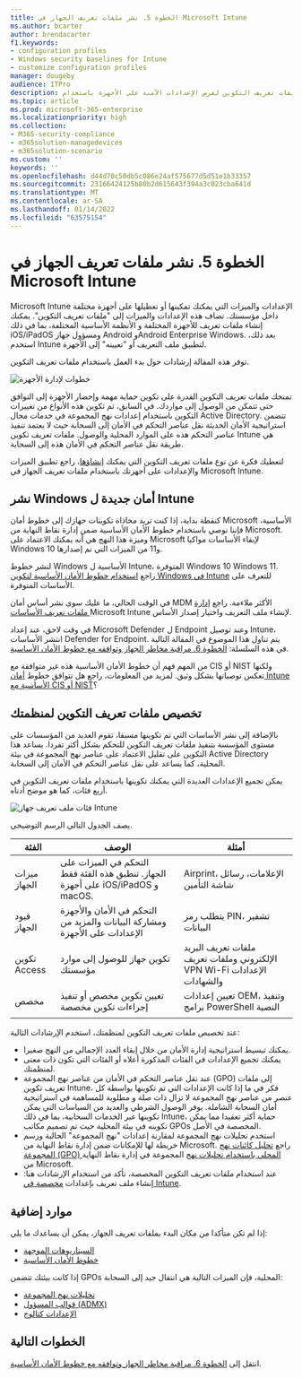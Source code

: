 ```yaml
---
title: الخطوة 5. نشر ملفات تعريف الجهاز في Microsoft Intune
ms.author: bcarter
author: brendacarter
f1.keywords:
- configuration profiles
- Windows security baselines for Intune
- customize configuration profiles
manager: dougeby
audience: ITPro
description: بدء استخدام ملفات تعريف التكوين لفرض الإعدادات الآمنة على الأجهزة باستخدام Intune للانتقال إلى السحابة عناصر التحكم بالأمان هذه.
ms.topic: article
ms.prod: microsoft-365-enterprise
ms.localizationpriority: high
ms.collection:
- M365-security-compliance
- m365solution-managedevices
- m365solution-scenario
ms.custom: ''
keywords: ''
ms.openlocfilehash: d44d70c50db5c086e24af575677d5d51e1b33357
ms.sourcegitcommit: 23166424125b80b2d615643f394a3c023cba641d
ms.translationtype: MT
ms.contentlocale: ar-SA
ms.lasthandoff: 01/14/2022
ms.locfileid: "63575154"
---
```

# <a name="step-5-deploy-device-profiles-in-microsoft-intune"></a>الخطوة 5. نشر ملفات تعريف الجهاز في Microsoft Intune

Microsoft Intune الإعدادات والميزات التي يمكنك تمكينها أو تعطيلها على أجهزة مختلفة داخل مؤسستك. تضاف هذه الإعدادات والميزات إلى "ملفات تعريف التكوين". يمكنك إنشاء ملفات تعريف للأجهزة المختلفة و الأنظمة الأساسية المختلفة، بما في ذلك iOS/iPadOS ومسؤول جهاز Android وAndroid Enterprise Windows. بعد ذلك، استخدم Intune لتطبيق ملف التعريف أو "تعيينه" إلى الأجهزة.

توفر هذه المقالة إرشادات حول بدء العمل باستخدام ملفات تعريف التكوين. 


![خطوات لإدارة الأجهزة](../media/devices/intune-mdm-step-4.png#lightbox)

تمنحك ملفات تعريف التكوين القدرة على تكوين حماية مهمة وإحضار الأجهزة إلى التوافق حتى تتمكن من الوصول إلى مواردك. في السابق، تم تكوين هذه الأنواع من تغييرات التكوين باستخدام إعدادات نهج المجموعة في خدمات مجال Active Directory. تتضمن استراتيجية الأمان الحديثة نقل عناصر التحكم في الأمان إلى السحابة حيث لا يعتمد تنفيذ عناصر التحكم هذه على الموارد المحلية والوصول. ملفات تعريف تكوين Intune هي طريقة نقل عناصر التحكم في الأمان هذه إلى السحابة. 

لتعطيك فكرة عن نوع ملفات تعريف التكوين التي يمكنك [إنشاؤها](/mem/intune/configuration/device-profiles)، راجع تطبيق الميزات والإعدادات على أجهزتك باستخدام ملفات تعريف الجهاز في Microsoft Intune.

## <a name="deploy-windows-security-baselines-for-intune"></a>نشر Windows أمان جديدة ل Intune

كنقطة بداية، إذا كنت تريد محاذاة تكوينات جهازك إلى خطوط أمان Microsoft الأساسية، فإننا نوصي باستخدام خطوط الأمان الأساسية ضمن إدارة نقاط النهاية من Microsoft. وميزة هذا النهج هي أنه يمكنك الاعتماد على Microsoft لإبقاء الأساسات مواكبا Windows 10 و11 من الميزات التي تم إصدارها. 

لنشر خطوط Windows الأساسية ل Intune، المتوفرة Windows 10 Windows 11. راجع [استخدام خطوط الأمان الأساسية لتكوين Windows في Intune](/mem/intune/protect/security-baselines) للتعرف على الأساسات المتوفرة.

في الوقت الحالي، ما عليك سوى نشر أساس أمان MDM الأكثر ملاءمة. راجع [إدارة ملفات تعريف الأساسات ](/mem/intune/protect/security-baselines-configure)Microsoft Intune لإنشاء ملف التعريف واختيار إصدار الأساس.

في وقت لاحق، عند إعداد Microsoft Defender ل Endpoint وعند توصيل Intune، انتشر الأساسات Defender for Endpoint. يتم تناول هذا الموضوع في المقالة التالية في هذه السلسلة: [الخطوة 6. مراقبة مخاطر الجهاز وتوافقه مع خطوط الأمان الأساسية](manage-devices-with-intune-monitor-risk.md).

من المهم فهم أن خطوط الأمان الأساسية هذه غير متوافقة مع CIS أو NIST ولكنها تعكس توصياتها بشكل وثيق. لمزيد من المعلومات، راجع هل تتوافق خطوط [أمان Intune الأساسية مع CIS أو NIST](/mem/intune/protect/security-baselines)؟

## <a name="customize-configuration-profiles-for-your-organization"></a>تخصيص ملفات تعريف التكوين لمنظمتك

بالإضافة إلى نشر الأساسات التي تم تكوينها مسبقا، تقوم العديد من المؤسسات على مستوى المؤسسة بتنفيذ ملفات تعريف التكوين للتحكم بشكل أكثر تفردا. يساعد هذا التكوين على تقليل الاعتماد على عناصر نهج المجموعة في بيئة Active Directory المحلية، كما يساعد على نقل عناصر التحكم في الأمان إلى السحابة. 

يمكن تجميع الإعدادات العديدة التي يمكنك تكوينها باستخدام ملفات تعريف التكوين في أربع فئات، كما هو موضح أدناه.

![فئات ملف تعريف جهاز Intune](../media/devices/intune-device-profile-categories.png#lightbox)

يصف الجدول التالي الرسم التوضيحي.


|الفئة |الوصف |أمثلة  |
|---------|---------|---------|
|ميزات الجهاز     | التحكم في الميزات على الجهاز. تنطبق هذه الفئة فقط على أجهزة iOS/iPadOS و macOS.        | Airprint، الإعلامات، رسائل شاشة التأمين        |
|قيود الجهاز     | التحكم في الأمان والأجهزة ومشاركة البيانات والمزيد من الإعدادات على الأجهزة        | يتطلب رمز PIN، تشفير البيانات        |
|تكوين Access     |  تكوين جهاز للوصول إلى موارد مؤسستك        | ملفات تعريف البريد الإلكتروني وملفات تعريف VPN Wi-Fi الإعدادات والشهادات        |
|مخصص     | تعيين تكوين مخصص أو تنفيذ إجراءات تكوين مخصصة       | تعيين إعدادات OEM، وتنفيذ برامج PowerShell النصية        |
|    |         |         |

عند تخصيص ملفات تعريف التكوين لمنظمتك، استخدم الإرشادات التالية:
- يمكنك تبسيط استراتيجية إدارة الأمان من خلال إبقاء العدد الإجمالي من النهج صغيرا.
- يمكنك تجميع الإعدادات في الفئات المذكورة أعلاه أو الفئات التي تكون ذات معنى لمنظمتك.
- عند نقل عناصر التحكم في الأمان من عناصر نهج المجموعة (GPO) إلى ملفات تعريف تكوين Intune، فكر في ما إذا كانت الإعدادات التي تم تكوينها بواسطة كل عنصر من عناصر نهج المجموعة لا تزال ذات صلة و مطلوبة للمساهمة في استراتيجية أمان السحابة الشاملة. يوفر الوصول الشرطي والعديد من السياسات التي يمكن تكوينها عبر الخدمات السحابية، بما في ذلك Intune، حماية أكثر تعقيدا مما يمكن تكوينه في بيئة المحلية حيث تم تصميم مكاتب GPOs المخصصة في الأصل.
- استخدم تحليلات نهج المجموعة لمقارنة إعدادات "نهج المجموعة" الحالية ورسم خريطة لها للإمكانات ضمن إدارة نقاط النهاية من Microsoft. راجع [تحليل كائنات نهج المجموعة (GPO) المحلي باستخدام تحليلات نهج](/mem/intune/configuration/group-policy-analytics) المجموعة في إدارة نقاط النهاية من Microsoft.
- عند استخدام ملفات تعريف التكوين المخصصة، تأكد من استخدام الإرشادات هنا: إنشاء ملف تعريف بإعدادات [مخصصة في Intune](/mem/intune/configuration/custom-settings-configure).

## <a name="additional-resources"></a>موارد إضافية

إذا لم تكن متأكدا من مكان البدء بملفات تعريف الجهاز، يمكن أن يساعدك ما يلي:

- [السيناريوهات الموجهة](/mem/intune/fundamentals/guided-scenarios-overview) 
- [خطوط الأمان الأساسية](/mem/intune/protect/security-baselines)

إذا كانت بيئتك تتضمن GPOs المحلية، فإن الميزات التالية هي انتقال جيد إلى السحابة:

- [تحليلات نهج المجموعة](/mem/intune/configuration/group-policy-analytics)
- [قوالب المسؤول (ADMX)](/mem/intune/configuration/administrative-templates-windows)
- [الإعدادات كتالوج](/mem/intune/configuration/settings-catalog)


## <a name="next-steps"></a>الخطوات التالية
انتقل إلى [الخطوة 6. مراقبة مخاطر الجهاز وتوافقه مع خطوط الأمان الأساسية](manage-devices-with-intune-monitor-risk.md).
